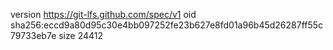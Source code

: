 version https://git-lfs.github.com/spec/v1
oid sha256:eccd9a80d95c30e4bb097252fe23b627e8fd01a96b45d26287ff55c79733eb7e
size 24412
